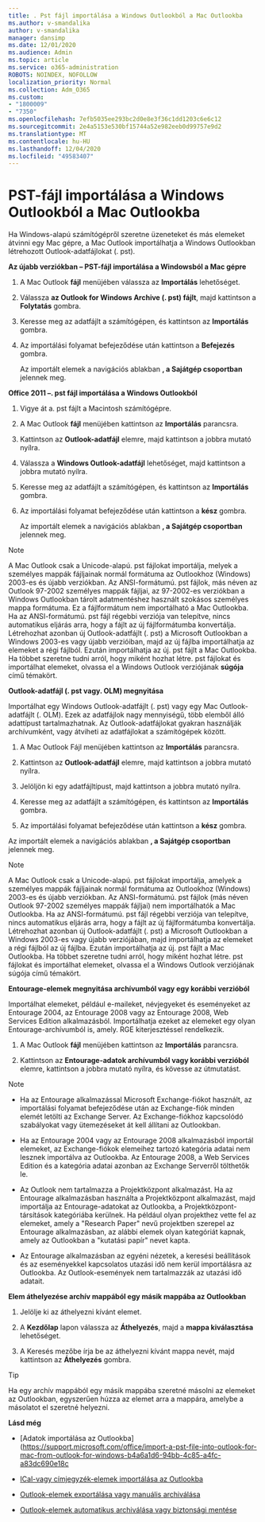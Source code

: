 ```yaml
---
title: . Pst fájl importálása a Windows Outlookból a Mac Outlookba
ms.author: v-smandalika
author: v-smandalika
manager: dansimp
ms.date: 12/01/2020
ms.audience: Admin
ms.topic: article
ms.service: o365-administration
ROBOTS: NOINDEX, NOFOLLOW
localization_priority: Normal
ms.collection: Adm_O365
ms.custom:
- "1800009"
- "7350"
ms.openlocfilehash: 7efb5035ee293bc2d0e8e3f36c1dd1203c6e6c12
ms.sourcegitcommit: 2e4a5153e530bf15744a52e982eeb0d99757e9d2
ms.translationtype: MT
ms.contentlocale: hu-HU
ms.lasthandoff: 12/04/2020
ms.locfileid: "49583407"
---
```

# <a name="import-a-pst-file-from-outlook-for-windows-to-outlook-for-mac"></a>PST-fájl importálása a Windows Outlookból a Mac Outlookba 

Ha Windows-alapú számítógépről szeretne üzeneteket és más elemeket átvinni egy Mac gépre, a Mac Outlook importálhatja a Windows Outlookban létrehozott Outlook-adatfájlokat (. pst).

**Az újabb verziókban – PST-fájl importálása a Windowsból a Mac gépre**

1. A Mac Outlook **fájl** menüjében válassza az **Importálás** lehetőséget.

2. Válassza **az Outlook for Windows Archive (. pst) fájlt**, majd kattintson a **Folytatás** gombra.

3. Keresse meg az adatfájlt a számítógépen, és kattintson az **Importálás** gombra.

4. Az importálási folyamat befejeződése után kattintson a **Befejezés** gombra.

   Az importált elemek a navigációs ablakban **, a Sajátgép csoportban** jelennek meg.


**Office 2011 –. pst fájl importálása a Windows Outlookból**

1. Vigye át a. pst fájlt a Macintosh számítógépre.

2. A Mac Outlook **fájl** menüjében kattintson az **Importálás** parancsra.

3. Kattintson az **Outlook-adatfájl** elemre, majd kattintson a jobbra mutató nyílra.

4. Válassza a **Windows Outlook-adatfájl** lehetőséget, majd kattintson a jobbra mutató nyílra.

5. Keresse meg az adatfájlt a számítógépen, és kattintson az **Importálás** gombra.

6. Az importálási folyamat befejeződése után kattintson a **kész** gombra.

   Az importált elemek a navigációs ablakban **, a Sajátgép csoportban** jelennek meg.

> [!NOTE]
> A Mac Outlook csak a Unicode-alapú. pst fájlokat importálja, melyek a személyes mappák fájljainak normál formátuma az Outlookhoz (Windows) 2003-es és újabb verziókban. Az ANSI-formátumú. pst fájlok, más néven az Outlook 97-2002 személyes mappák fájljai, az 97-2002-es verziókban a Windows Outlookban tárolt adatmentéshez használt szokásos személyes mappa formátuma. Ez a fájlformátum nem importálható a Mac Outlookba. Ha az ANSI-formátumú. pst fájl régebbi verziója van telepítve, nincs automatikus eljárás arra, hogy a fájlt az új fájlformátumba konvertálja. Létrehozhat azonban új Outlook-adatfájlt (. pst) a Microsoft Outlookban a Windows 2003-es vagy újabb verzióiban, majd az új fájlba importálhatja az elemeket a régi fájlból. Ezután importálhatja az új. pst fájlt a Mac Outlookba. Ha többet szeretne tudni arról, hogy miként hozhat létre. pst fájlokat és importálhat elemeket, olvassa el a Windows Outlook verziójának **súgója** című témakört.

**Outlook-adatfájl (. pst vagy. OLM) megnyitása**

Importálhat egy Windows Outlook-adatfájlt (. pst) vagy egy Mac Outlook-adatfájlt (. OLM). Ezek az adatfájlok nagy mennyiségű, több elemből álló adattípust tartalmazhatnak. Az Outlook-adatfájlokat gyakran használják archívumként, vagy átviheti az adatfájlokat a számítógépek között.

1. A Mac Outlook Fájl menüjében kattintson az **Importálás** parancsra.

2. Kattintson az **Outlook-adatfájl** elemre, majd kattintson a jobbra mutató nyílra.

3. Jelöljön ki egy adatfájltípust, majd kattintson a jobbra mutató nyílra.

4. Keresse meg az adatfájlt a számítógépen, és kattintson az **Importálás** gombra.

5. Az importálási folyamat befejeződése után kattintson a **kész** gombra.

Az importált elemek a navigációs ablakban **, a Sajátgép csoportban** jelennek meg.

> [!NOTE]
> A Mac Outlook csak a Unicode-alapú. pst fájlokat importálja, amelyek a személyes mappák fájljainak normál formátuma az Outlookhoz (Windows) 2003-es és újabb verziókban. Az ANSI-formátumú. pst fájlok (más néven Outlook 97-2002 személyes mappák fájljai) nem importálhatók a Mac Outlookba. Ha az ANSI-formátumú. pst fájl régebbi verziója van telepítve, nincs automatikus eljárás arra, hogy a fájlt az új fájlformátumba konvertálja. Létrehozhat azonban új Outlook-adatfájlt (. pst) a Microsoft Outlookban a Windows 2003-es vagy újabb verziójában, majd importálhatja az elemeket a régi fájlból az új fájlba. Ezután importálhatja az új. pst fájlt a Mac Outlookba. Ha többet szeretne tudni arról, hogy miként hozhat létre. pst fájlokat és importálhat elemeket, olvassa el a Windows Outlook verziójának súgója című témakört. 

**Entourage-elemek megnyitása archívumból vagy egy korábbi verzióból**

Importálhat elemeket, például e-maileket, névjegyeket és eseményeket az Entourage 2004, az Entourage 2008 vagy az Entourage 2008, Web Services Edition alkalmazásból. Importálhatja ezeket az elemeket egy olyan Entourage-archívumból is, amely. RGE kiterjesztéssel rendelkezik.

1. A Mac Outlook **fájl** menüjében kattintson az **Importálás** parancsra.

2. Kattintson az **Entourage-adatok archívumból vagy korábbi verzióból** elemre, kattintson a jobbra mutató nyílra, és kövesse az útmutatást.

> [!NOTE]
- Ha az Entourage alkalmazással Microsoft Exchange-fiókot használt, az importálási folyamat befejeződése után az Exchange-fiók minden elemét letölti az Exchange Server. Az Exchange-fiókhoz kapcsolódó szabályokat vagy ütemezéseket át kell állítani az Outlookban.

- Ha az Entourage 2004 vagy az Entourage 2008 alkalmazásból importál elemeket, az Exchange-fiókok elemeihez tartozó kategória adatai nem lesznek importálva az Outlookba. Az Entourage 2008, a Web Services Edition és a kategória adatai azonban az Exchange Serverről tölthetők le.

- Az Outlook nem tartalmazza a Projektközpont alkalmazást. Ha az Entourage alkalmazásban használta a Projektközpont alkalmazást, majd importálja az Entourage-adatokat az Outlookba, a Projektközpont-társítások kategóriába kerülnek. Ha például olyan projekthez vette fel az elemeket, amely a "Research Paper" nevű projektben szerepel az Entourage alkalmazásban, az alábbi elemek olyan kategóriát kapnak, amely az Outlookban a "kutatási papír" nevet kapta.

- Az Entourage alkalmazásban az egyéni nézetek, a keresési beállítások és az eseményekkel kapcsolatos utazási idő nem kerül importálásra az Outlookba. Az Outlook-események nem tartalmazzák az utazási idő adatait.

**Elem áthelyezése archív mappából egy másik mappába az Outlookban**

1. Jelölje ki az áthelyezni kívánt elemet.

2. A **Kezdőlap** lapon válassza az **Áthelyezés**, majd a **mappa kiválasztása** lehetőséget.

3. A Keresés mezőbe írja be az áthelyezni kívánt mappa nevét, majd kattintson az **Áthelyezés** gombra.

> [!TIP]
> Ha egy archív mappából egy másik mappába szeretné másolni az elemeket az Outlookban, egyszerűen húzza az elemet arra a mappára, amelybe a másolatot el szeretné helyezni.

**Lásd még**

- [Adatok importálása az Outlookba] (https://support.microsoft.com/office/import-a-pst-file-into-outlook-for-mac-from-outlook-for-windows-b4a6a1d6-94bb-4c85-a4fc-a83dc690e18c

- [ICal-vagy címjegyzék-elemek importálása az Outlookba](https://support.microsoft.com/office/import-ical-or-address-book-items-into-outlook-for-mac-0450a248-6a40-4f84-ba9c-6c545bc11639)


- [Outlook-elemek exportálása vagy manuális archiválása](https://support.microsoft.com/office/export-items-to-an-archive-file-in-outlook-for-mac-281a62bf-cc42-46b1-9ad5-6bda80ca3106)

- [Outlook-elemek automatikus archiválása vagy biztonsági mentése](https://support.microsoft.com/office/automatically-archive-or-back-up-outlook-for-mac-items-441fcce5-2262-4b64-ac8c-fa949df989f5)
